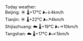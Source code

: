 Today weather:  
Beijing: ☀️   🌡️+17°C 🌬️↓4km/h  
Tianjin: ☀️   🌡️+22°C 🌬️↗4km/h  
Shijiazhuang: ☁️   🌡️+19°C 🌬️→10km/h  
Tangshan: ☁️   🌡️+17°C 🌬️↙5km/h  
